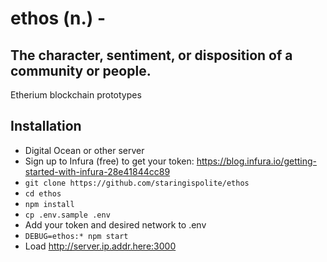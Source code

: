 # ethos (n.) -
## The character, sentiment, or disposition of a community or people.

Etherium blockchain prototypes

## Installation

* Digital Ocean or other server
* Sign up to Infura (free) to get your token: https://blog.infura.io/getting-started-with-infura-28e41844cc89
* `git clone https://github.com/staringispolite/ethos`
* `cd ethos`
* `npm install`
* `cp .env.sample .env`
* Add your token and desired network to .env
* `DEBUG=ethos:* npm start`
* Load http://server.ip.addr.here:3000
